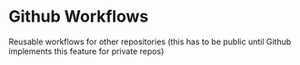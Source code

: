 # Github Workflows

Reusable workflows for other repositories (this has to be public until Github implements this feature for private repos)
